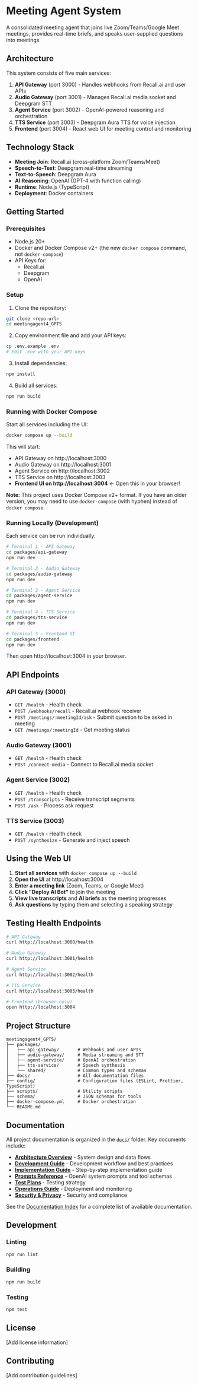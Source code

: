 # Meeting Agent System

A consolidated meeting agent that joins live Zoom/Teams/Google Meet meetings, provides real-time briefs, and speaks user-supplied questions into meetings.

## Architecture

This system consists of five main services:

1. **API Gateway** (port 3000) - Handles webhooks from Recall.ai and user APIs
2. **Audio Gateway** (port 3001) - Manages Recall.ai media socket and Deepgram STT
3. **Agent Service** (port 3002) - OpenAI-powered reasoning and orchestration
4. **TTS Service** (port 3003) - Deepgram Aura TTS for voice injection
5. **Frontend** (port 3004) - React web UI for meeting control and monitoring

## Technology Stack

- **Meeting Join**: Recall.ai (cross-platform Zoom/Teams/Meet)
- **Speech-to-Text**: Deepgram real-time streaming
- **Text-to-Speech**: Deepgram Aura
- **AI Reasoning**: OpenAI (GPT-4 with function calling)
- **Runtime**: Node.js (TypeScript)
- **Deployment**: Docker containers

## Getting Started

### Prerequisites

- Node.js 20+
- Docker and Docker Compose v2+ (the new `docker compose` command, not `docker-compose`)
- API Keys for:
  - Recall.ai
  - Deepgram
  - OpenAI

### Setup

1. Clone the repository:
```bash
git clone <repo-url>
cd meetingagent4_GPT5
```

2. Copy environment file and add your API keys:
```bash
cp .env.example .env
# Edit .env with your API keys
```

3. Install dependencies:
```bash
npm install
```

4. Build all services:
```bash
npm run build
```

### Running with Docker Compose

Start all services including the UI:
```bash
docker compose up --build
```

This will start:
- API Gateway on http://localhost:3000
- Audio Gateway on http://localhost:3001
- Agent Service on http://localhost:3002
- TTS Service on http://localhost:3003
- **Frontend UI on http://localhost:3004** ← Open this in your browser!

**Note:** This project uses Docker Compose v2+ format. If you have an older version, you may need to use `docker-compose` (with hyphen) instead of `docker compose`.

### Running Locally (Development)

Each service can be run individually:

```bash
# Terminal 1 - API Gateway
cd packages/api-gateway
npm run dev

# Terminal 2 - Audio Gateway
cd packages/audio-gateway
npm run dev

# Terminal 3 - Agent Service
cd packages/agent-service
npm run dev

# Terminal 4 - TTS Service
cd packages/tts-service
npm run dev

# Terminal 5 - Frontend UI
cd packages/frontend
npm run dev
```

Then open http://localhost:3004 in your browser.

## API Endpoints

### API Gateway (3000)

- `GET /health` - Health check
- `POST /webhooks/recall` - Recall.ai webhook receiver
- `POST /meetings/:meetingId/ask` - Submit question to be asked in meeting
- `GET /meetings/:meetingId` - Get meeting status

### Audio Gateway (3001)

- `GET /health` - Health check
- `POST /connect-media` - Connect to Recall.ai media socket

### Agent Service (3002)

- `GET /health` - Health check
- `POST /transcripts` - Receive transcript segments
- `POST /ask` - Process ask request

### TTS Service (3003)

- `GET /health` - Health check
- `POST /synthesize` - Generate and inject speech

## Using the Web UI

1. **Start all services** with `docker compose up --build`
2. **Open the UI** at http://localhost:3004
3. **Enter a meeting link** (Zoom, Teams, or Google Meet)
4. **Click "Deploy AI Bot"** to join the meeting
5. **View live transcripts** and **AI briefs** as the meeting progresses
6. **Ask questions** by typing them and selecting a speaking strategy

## Testing Health Endpoints

```bash
# API Gateway
curl http://localhost:3000/health

# Audio Gateway
curl http://localhost:3001/health

# Agent Service
curl http://localhost:3002/health

# TTS Service
curl http://localhost:3003/health

# Frontend (browser only)
open http://localhost:3004
```

## Project Structure

```
meetingagent4_GPT5/
├── packages/
│   ├── api-gateway/       # Webhooks and user APIs
│   ├── audio-gateway/     # Media streaming and STT
│   ├── agent-service/     # OpenAI orchestration
│   ├── tts-service/       # Speech synthesis
│   └── shared/            # Common types and schemas
├── docs/                  # All documentation files
├── config/                # Configuration files (ESLint, Prettier, TypeScript)
├── scripts/               # Utility scripts
├── schema/                # JSON schemas for tools
├── docker-compose.yml     # Docker orchestration
└── README.md
```

## Documentation

All project documentation is organized in the [`docs/`](docs/) folder. Key documents include:

- **[Architecture Overview](docs/Architecture.md)** - System design and data flows
- **[Development Guide](docs/DEVELOPMENT.md)** - Development workflow and best practices
- **[Implementation Guide](docs/implementationguide.md)** - Step-by-step implementation guide
- **[Prompts Reference](docs/prompts.md)** - OpenAI system prompts and tool schemas
- **[Test Plans](docs/testplans.md)** - Testing strategy
- **[Operations Guide](docs/operations.md)** - Deployment and monitoring
- **[Security & Privacy](docs/securityprivacy.md)** - Security and compliance

See the [Documentation Index](docs/README.md) for a complete list of available documentation.

## Development

### Linting

```bash
npm run lint
```

### Building

```bash
npm run build
```

### Testing

```bash
npm test
```

## License

[Add license information]

## Contributing

[Add contribution guidelines]
